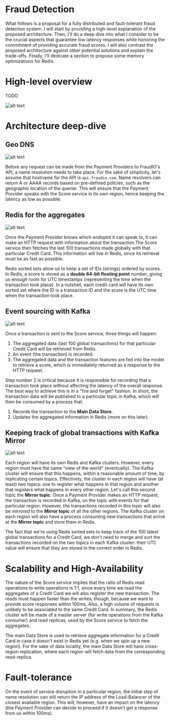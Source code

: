 # Fraud Detection


What follows is a proposal for a fully distributed and fault-tolerant fraud detection system. I will start by providing a high-level explanation of the proposed architecture. Then, I'll do a deep dive into what I consider to be the crucial aspects that guarantee low latency responses while honoring the commitment of providing accurate fraud scores. I will also contrast the proposed architecture against other potential solutions and explain the trade-offs. Finally, I'll dedicate a section to propose some memory optimizations for Redis.

# High-level overview

TODO

![alt text](img/architecture2.svg "Architectural diagram")

# Architecture deep-dive

## Geo DNS

![alt text](img/GeoDNS.svg "Geo DNS")

Before any request can be made from the Payment Providers to FraudIO's API, a name resolution needs to take place. For the sake of simplicity, let's assume that hostname for the API is `api.fraudio.com`. Name resolvers can return A or AAAA records based on pre-defined policies, such as the geographic location of the querier. This will ensure that the Payment Provider speaks with the Score service in its own region, hence keeping the latency as low as possible.

## Redis for the aggregates

![alt text](img/Redis.svg "Redis aggregates")

Once the Payment Provider knows which endopint it can speak to, it can make an HTTP request with information about the transaction.The Score service then fetches the last 100 transactions made globally with that particular Credit Card. This information will live in Redis, since its retrieval must be as fast as possible.

Redis sorted sets allow us to keep a set of IDs (strings) ordered by scores. In Redis, a score is stored as a **double 64-bit floating point** number, giving us enough room for UTC timestamps (representing the time when the transaction took place). In a nutshell, each credit card will have its own sorted set where the ID is a transaction ID and the score is the UTC time when the transaction took place.

## Event sourcing with Kafka

![alt text](img/EventSourcing.svg "Event sourcing")

Once a transaction is sent to the Score service, three things will happen:

1. The aggregated data (last 100 global transactions) for that particular Credit Card will be retrieved from Redis.
2. An event (the transaction) is recorded.
3. The aggregated data and the transaction features are fed into the model to retrieve a score, which is immediately returned as a response to the HTTP request.

Step number 2 is critical because it is responsible for recording that a transaction took place without affecting the latency of the overall response. The best way to achieve this is in a "fire and forget" fashion. In short, the transaction data will be published to a particular topic in Kafka, which will then be consumed by a process that:

1. Records the transaction to the **Main Data Store**.
2. Updates the aggregated information in Redis (more on this later).

## Keeping track of global transactions with Kafka Mirror

![alt text](img/KafkaMirror.svg "Kafka mirror")

Each region will have its own Redis and Kafka clusters. However, every region must have the same "view of the world" (eventually). The Kafka cluster will ensure that this happens, within a reasonable amount of time, by replicating certain topics. Effectively, the cluster in each region will have (at least) two topics: one to register what happens in that region and another that registers what happens in every other region. Let's call this second topic the **Mirror topic**. Once a Payment Provider makes an HTTP request, the transaction is recorded in Kafka, on the topic with events for that particular region. However, the transactions recorded in this topic will also be *mirrored* to the **Mirror topic** of all the other regions. The Kafka cluster on each region will also have a process consuming new transactions that arrive at the **Mirror topic** and store them in Redis.

The fact that we're using Redis sorted sets to keep track of the 100 latest global transactions for a Credit Card, we don't need to merge and sort the transactions recorded on the two topics in each Kafka cluster: their UTC value will ensure that they are stored in the correct order in Redis.

# Scalability and High-Availability

The nature of the Score service implies that the ratio of Redis read operations to write operations is 1:1, since every time we read the aggregates of a Credit Card we will also register the new transaction. The reads must happen faster than the writes, though, because we want to provide score responses within 100ms. Also, a high volume of requests is unlikely to be associated to the same Credit Card. In summary, the Redis cluster will be made of a master server (for write operations from the Kafka consumer) and read replicas, used by the Score service to fetch the aggregates.

The main Data Store is used to retrieve aggregate information for a Credit Card in case it doesn't exist in Redis yet (e.g. when we spin up a new region). For the sake of data locality, the main Data Store will have cross-region replication, where each region will fetch data from the corresponding read-replica.

# Fault-tolerance

On the event of service disruption in a particular region, the initial step of name resolution can still return the IP address of the Load-Balancer of the closest available region. This will, however, have an impact on the latency (the Payment Provider can decide to proceed if it doesn't get a response from us within 100ms).
